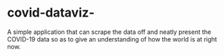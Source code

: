 # covid-dataviz-
A simple application that can scrape the data off and neatly present the COVID-19 data so as to give an understanding of how the world is at right now. 
